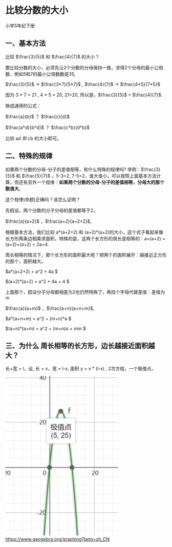 # 比较分数的大小
小学5年纪下册

## 一、基本方法

比较 $\frac{3}{5}$ 和  $\frac{4}{7}$ 的大小？

要比较分数的大小，必须先让2个分数的分母保持一致，求得2个分母的最小公倍数，例如5和7的最小公倍数数是35,

$\frac{3}{5}$ -> $\frac{3*7}{5*7}$ , $\frac{4}{7}$ -> $\frac{4*5}{7*5}$

因为 3 * 7 = 21 , 4 * 5 = 20, 21>20, 所以是，$\frac{3}{5}$ > $\frac{4}{7}$.

换成通用的公式：

$\frac{a}{b}$ ？  $\frac{c}{d}$

$\frac{a*d}{b*d}$ ？  $\frac{c*b}{d*b}$

比较 a*d 和 c*b 的大小即可。

## 二、特殊的规律
如果两个分数的分母-分子的差值相等，有什么特殊的规律吗? 举例：$\frac{3}{5}$ 和 $\frac{5}{7}$ ，5-3=2, 7-5=2，谁大谁小，可以按照上面基本方法计算，但还有另外一个规律：<strong>如果两个分数的分母-分子的差值相等，分母大的那个数值大</strong>。

这个规律(命题)正确吗？该怎么证明？

先假设，两个分数的分子分母的差值都等于2，

$\frac{a}{a+2}$ ，$\frac{a+2}{a+2+2}$,

根据基本方法，我们比较 a*(a+2+2) 和 (a+2)*(a+2)的大小，这个式子看起来像长方形两条边相乘求面积，特殊的是，这两个长方形的周长是相等的：a+(a+2) = (a+2)+(a+2) = 2a+4. 

周长相等的情况下，那个长方形的面积最大呢？把两个的面积展开：越接近正方形的那个，面积越大。

$a*(a+2+2) = a^2 + 4a $

$(a+2)*(a+2) = a^2 + 4a + 4 $ 

上面那个，假设分子分母都相差为2也仍然特殊了，再找个字母代替差值：差值为m


$\frac{a}{a+m}$ ，$\frac{a+n}{a+n+m}$,

$a*(a+n+m) = a^2 + (m+n)*a $

$(a+n)*(a+m) = a^2 + (m+n)*a + m*m $ 

## 三、为什么 周长相等的长方形，边长越接近面积越大？

长+宽 = l，设, 长 = x，宽 = l-x, 面积 y = x * (l-x) , 2次方程，一个极值点。


![y=x*l-x ](./images/x10-x.png)
https://www.geogebra.org/graphing?lang=zh_CN





